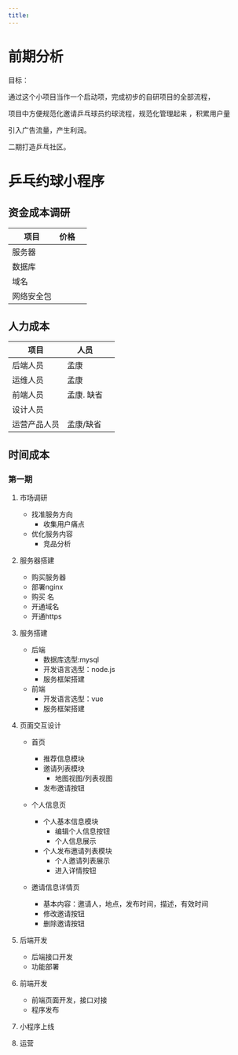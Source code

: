 ```yaml
---
title: 
---
```


# 前期分析

目标：

通过这个小项目当作一个启动项，完成初步的自研项目的全部流程，

项目中方便规范化邀请乒乓球员约球流程，规范化管理起来 ，积累用户量

引入广告流量，产生利润。

二期打造乒乓社区。

# 乒乓约球小程序
## 资金成本调研

| 项目       | 价格 |      |
| ---------- | ---- | ---- |
| 服务器     |      |      |
| 数据库     |      |      |
| 域名       |      |      |
| 网络安全包 |      |      |



## 人力成本

| 项目         | 人员       |      |
| ------------ | ---------- | ---- |
| 后端人员     | 孟康       |      |
| 运维人员     | 孟康       |      |
| 前端人员     | 孟康. 缺省 |      |
| 设计人员     |            |      |
| 运营产品人员 | 孟康/缺省  |      |

## 时间成本
### 第一期

1. 市场调研

   * 找准服务方向
     * 收集用户痛点
   * 优化服务内容
     * 竞品分析

2. 服务器搭建

   * 购买服务器
   * 部署nginx
   * 购买 名
   * 开通域名
   * 开通https

   

3. 服务搭建

   * 后端
     * 数据库选型:mysql
     * 开发语言选型：node.js
     * 服务框架搭建
   * 前端
     * 开发语言选型：vue
     * 服务框架搭建

4. 页面交互设计

   * 首页
     * 推荐信息模块
     * 邀请列表模块
       * 地图视图/列表视图
     * 发布邀请按钮
   * 个人信息页
     * 个人基本信息模块
       * 编辑个人信息按钮
       * 个人信息展示
     * 个人发布邀请列表模块
       * 个人邀请列表展示
       * 进入详情按钮

   * 邀请信息详情页
     * 基本内容：邀请人，地点，发布时间，描述，有效时间
     * 修改邀请按钮
     * 删除邀请按钮

5. 后端开发

   * 后端接口开发
   * 功能部署

6. 前端开发

   * 前端页面开发，接口对接
   * 程序发布

7. 小程序上线

8. 运营

   